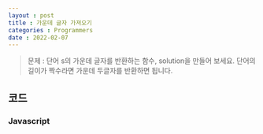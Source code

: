 ```yaml
---
layout : post
title : 가운데 글자 가져오기
categories : Programmers
date : 2022-02-07
---
```

> 문제 : 단어 s의 가운데 글자를 반환하는 함수, solution을 만들어 보세요.
단어의 길이가 짝수라면 가운데 두글자를 반환하면 됩니다.

## 코드
### Javascript

<script src="https://gist.github.com/kwontaehoon/fd3371c0089af30ae1051ef8019dc677.js"></script>
